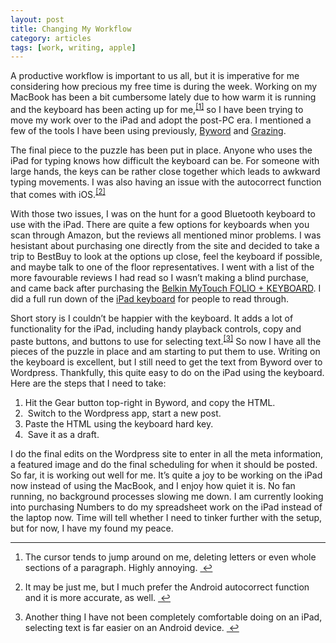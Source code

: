 ```yaml
---
layout: post
title: Changing My Workflow
category: articles
tags: [work, writing, apple]
---
```

<p>A productive workflow is important to us all, but it is imperative for me considering how precious my free time is during the week. Working on my MacBook has been a bit cumbersome lately due to how warm it is running and the keyboard has been acting up for me,<sup><a href="#fn:1" id="fnref:1" title="see footnote" class="footnote">[1]</a></sup> so I have been trying to move my work over to the iPad and adopt the post-PC era. I mentioned a few of the tools I have been using previously, <a href="https://itunes.apple.com/ca/app/byword/id482063361?mt=8&amp;uo=4&amp;at=10l4Qt" title="Byword">Byword</a> and <a href="https://itunes.apple.com/ca/app/grazing-web-browser/id387125749?mt=8&amp;uo=4&amp;at=10l4Qt" title="Grazing">Grazing</a>. </p>

<p>The final piece to the puzzle has been put in place. Anyone who uses the iPad for typing knows how difficult the keyboard can be. For someone with large hands, the keys can be rather close together which leads to awkward typing movements. I was also having an issue with the autocorrect function that comes with iOS.<sup><a href="#fn:2" id="fnref:2" title="see footnote" class="footnote">[2]</a></sup> </p>

<p>With those two issues, I was on the hunt for a good Bluetooth keyboard to use with the iPad. There are quite a few options for keyboards when you scan through Amazon, but the reviews all mentioned minor problems. I was hesistant about purchasing one directly from the site and decided to take a trip to BestBuy to look at the options up close, feel the keyboard if possible, and maybe talk to one of the floor representatives. I went with a list of the more favourable reviews I had read so I wasn’t making a blind purchase, and came back after purchasing the <a href="http://www.amazon.com/gp/product/B0079TOG82/ref=as_li_ss_tl?ie=UTF8&amp;camp=1789&amp;creative=390957&amp;creativeASIN=B0079TOG82&amp;linkCode=as2&amp;tag=hotelresources-20" title="Belkin iPad Keyboard">Belkin MyTouch FOLIO + KEYBOARD</a>. I did a full run down of the <a href="http://www.scribd.com/doc/103931306/Best-iPad-Case-with-keyboard">iPad keyboard</a> for people to read through. </p>

<p>Short story is I couldn’t be happier with the keyboard. It adds a lot of functionality for the iPad, including handy playback controls, copy and paste buttons, and buttons to use for selecting text.<sup><a href="#fn:3" id="fnref:3" title="see footnote" class="footnote">[3]</a></sup> So now I have all the pieces of the puzzle in place and am starting to put them to use. Writing on the keyboard is excellent, but I still need to get the text from Byword over to Wordpress. Thankfully, this quite easy to do on the iPad using the keyboard. Here are the steps that I need to take: </p>

<ol>
<li>Hit the Gear button top-right in Byword, and copy the HTML.</li>
<li> Switch to the Wordpress app, start a new post.</li>
<li>Paste the HTML using the keyboard hard key.</li>
<li> Save it as a draft.</li>
</ol>

<p>I do the final edits on the Wordpress site to enter in all the meta information, a featured image and do the final scheduling for when it should be posted. So far, it is working out well for me. It’s quite a joy to be working on the iPad now instead of using the MacBook, and I enjoy how quiet it is. No fan running, no background processes slowing me down. I am currently looking into purchasing Numbers to do my spreadsheet work on the iPad instead of the laptop now. Time will tell whether I need to tinker further with the setup, but for now, I have my found my peace. </p>

<div class="footnotes">
<hr />
<ol>

<li id="fn:1">
<p>The cursor tends to jump around on me, deleting letters or even whole sections of a paragraph. Highly annoying. <a href="#fnref:1" title="return to article" class="reversefootnote">&#160;&#8617;</a></p>
</li>

<li id="fn:2">
<p>It may be just me, but I much prefer the Android autocorrect function and it is more accurate, as well. <a href="#fnref:2" title="return to article" class="reversefootnote">&#160;&#8617;</a></p>
</li>

<li id="fn:3">
<p>Another thing I have not been completely comfortable doing on an iPad, selecting text is far easier on an Android device.  <a href="#fnref:3" title="return to article" class="reversefootnote">&#160;&#8617;</a></p>
</li>

</ol>
</div>
